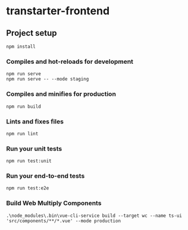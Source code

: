 # transtarter-frontend

## Project setup
```
npm install
```

### Compiles and hot-reloads for development
```
npm run serve
npm run serve -- --mode staging
```

### Compiles and minifies for production
```
npm run build
```

### Lints and fixes files
```
npm run lint
```

### Run your unit tests
```
npm run test:unit
```

### Run your end-to-end tests
```
npm run test:e2e
```


### Build Web Multiply Components
```
.\node_modules\.bin\vue-cli-service build --target wc --name ts-ui 'src/components/**/*.vue' --mode production
```
